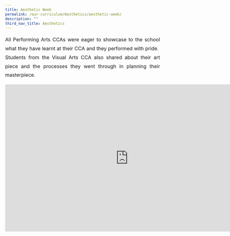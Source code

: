 ```yaml
---
title: Aesthetic Week
permalink: /our-curriculum/Aesthetics/aesthetic-week/
description: ""
third_nav_title: Aesthetics
---
```

<p style="font-size:16px; text-align:justify; line-height:1.8">All Performing Arts CCAs were eager to showcase to the school what they have learnt at their CCA and they performed with pride.&nbsp; Students from the Visual Arts CCA also shared about their art piece and the processes they went through in planning their masterpiece.</p>

<iframe allowfullscreen="true" height="479" width="800" frameborder="0" src="https://docs.google.com/presentation/d/e/2PACX-1vSo_wZL9QsPL_PSuZxF9EMJevafvZLSebinCK0Ov6YRGmLy4TL8TlbC15uDLQt3uGbEVE-QDWfqx0LN/embed?start=true&amp;loop=true&amp;delayms=3000"></iframe>